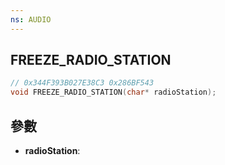 ```yaml
---
ns: AUDIO
---
```

## FREEZE_RADIO_STATION

```c
// 0x344F393B027E38C3 0x286BF543
void FREEZE_RADIO_STATION(char* radioStation);
```


## 參數
* **radioStation**: 


